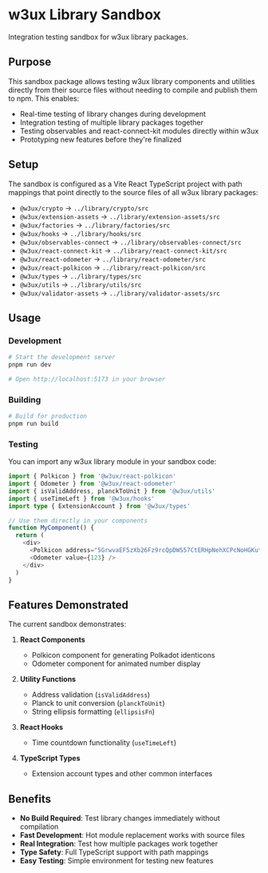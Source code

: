 # w3ux Library Sandbox

Integration testing sandbox for w3ux library packages.

## Purpose

This sandbox package allows testing w3ux library components and utilities directly from their source files without needing to compile and publish them to npm. This enables:

- Real-time testing of library changes during development
- Integration testing of multiple library packages together
- Testing observables and react-connect-kit modules directly within w3ux
- Prototyping new features before they're finalized

## Setup

The sandbox is configured as a Vite React TypeScript project with path mappings that point directly to the source files of all w3ux library packages:

- `@w3ux/crypto` → `../library/crypto/src`
- `@w3ux/extension-assets` → `../library/extension-assets/src`
- `@w3ux/factories` → `../library/factories/src`
- `@w3ux/hooks` → `../library/hooks/src`
- `@w3ux/observables-connect` → `../library/observables-connect/src`
- `@w3ux/react-connect-kit` → `../library/react-connect-kit/src`
- `@w3ux/react-odometer` → `../library/react-odometer/src`
- `@w3ux/react-polkicon` → `../library/react-polkicon/src`
- `@w3ux/types` → `../library/types/src`
- `@w3ux/utils` → `../library/utils/src`
- `@w3ux/validator-assets` → `../library/validator-assets/src`

## Usage

### Development

```bash
# Start the development server
pnpm run dev

# Open http://localhost:5173 in your browser
```

### Building

```bash
# Build for production
pnpm run build
```

### Testing

You can import any w3ux library module in your sandbox code:

```typescript
import { Polkicon } from '@w3ux/react-polkicon'
import { Odometer } from '@w3ux/react-odometer'
import { isValidAddress, planckToUnit } from '@w3ux/utils'
import { useTimeLeft } from '@w3ux/hooks'
import type { ExtensionAccount } from '@w3ux/types'

// Use them directly in your components
function MyComponent() {
  return (
    <div>
      <Polkicon address="5GrwvaEF5zXb26Fz9rcQpDWS57CtERHpNehXCPcNoHGKutQY" />
      <Odometer value={123} />
    </div>
  )
}
```

## Features Demonstrated

The current sandbox demonstrates:

1. **React Components**
   - Polkicon component for generating Polkadot identicons
   - Odometer component for animated number display

2. **Utility Functions**
   - Address validation (`isValidAddress`)
   - Planck to unit conversion (`planckToUnit`)
   - String ellipsis formatting (`ellipsisFn`)

3. **React Hooks**
   - Time countdown functionality (`useTimeLeft`)

4. **TypeScript Types**
   - Extension account types and other common interfaces

## Benefits

- **No Build Required**: Test library changes immediately without compilation
- **Fast Development**: Hot module replacement works with source files
- **Real Integration**: Test how multiple packages work together
- **Type Safety**: Full TypeScript support with path mappings
- **Easy Testing**: Simple environment for testing new features
